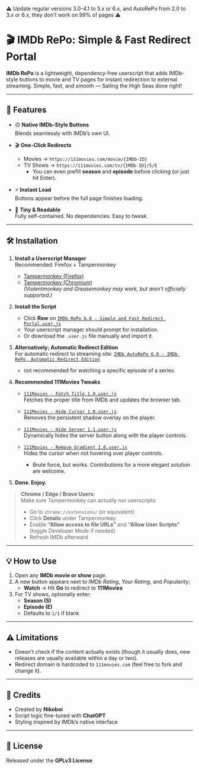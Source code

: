 ⚠️ Update regular versions 3.0-4.1 to 5.x or 6.x, and AutoRePo from 2.0 to 3.x or 6.x, they don't work on 99% of pages ⚠️
# 🎬 IMDb RePo: Simple & Fast Redirect Portal

**IMDb RePo** is a lightweight, dependency-free userscript that adds IMDb-style buttons to movie and TV pages for instant redirection to external streaming. Simple, fast, and smooth — Sailing the High Seas done right!

---

## 🚀 Features

- 🟡 **Native IMDb-Style Buttons**  
  Blends seamlessly with IMDb’s own UI.

- 🎬 **One-Click Redirects**  
  - Movies → `https://111movies.com/movie/{IMDb-ID}`  
  - TV Shows → `https://111movies.com/tv/{IMDb-ID}/S/E`  
    - You can even prefill **season** and **episode** before clicking (or just hit Enter).

- ⚡ **Instant Load**  
  Buttons appear before the full page finishes loading.

- 🧩 **Tiny & Readable**  
  Fully self-contained. No dependencies. Easy to tweak.

---

## 🛠 Installation

1. **Install a Userscript Manager**  
   Recommended: Firefox + Tampermonkey  
   - [Tampermonkey (Firefox)](https://addons.mozilla.org/en-US/firefox/addon/tampermonkey/)  
   - [Tampermonkey (Chromium)](https://chromewebstore.google.com/detail/tampermonkey/dhdgffkkebhmkfjojejmpbldmpobfkfo)  
   *(Violentmonkey and Greasemonkey may work, but aren’t officially supported.)*

2. **Install the Script**  
   - Click **Raw** on [`IMDb RePo 6.0 - Simple and Fast Redirect Portal.user.js`](https://github.com/NikoboiNFTB/IMDb-RePo/blob/main/IMDb%20RePo%206.0%20-%20Simple%20and%20Fast%20Redirect%20Portal.user.js)  
   - Your userscript manager should prompt for installation.  
   - Or download the `.user.js` file manually and import it.

3. **Alternatively; Automatic Redirect Edition**  
   For automatic redirect to streaming site: [`IMDb AutoRePo 6.0 - IMDb RePo, Automatic Redirect Edition`](https://github.com/NikoboiNFTB/IMDb-RePo/blob/main/IMDb%20AutoRePo%206.0%20-%20IMDb%20RePo%2C%20Automatic%20Redirect%20Edition.user.js)
     - not recommended for watching a specific episode of a series.

5. **Recommended 111Movies Tweaks**  

   - [`111Movies - Fetch Title 1.0.user.js`](https://github.com/NikoboiNFTB/IMDb-RePo/blob/main/111Movies%20-%20Fetch%20Title%201.0.user.js)  
     Fetches the proper title from IMDb and updates the browser tab.  

   - [`111Movies - Hide Cursor 1.0.user.js`](https://github.com/NikoboiNFTB/IMDb-RePo/blob/main/111Movies%20-%20Hide%20Cursor%201.0.user.js)  
     Removes the persistent shadow overlay on the player.  

   - [`111Movies - Hide Server 1.1.user.js`](https://github.com/NikoboiNFTB/IMDb-RePo/blob/main/111Movies%20-%20Hide%20Server%201.1.user.js)  
     Dynamically hides the server button along with the player controls.  

   - [`111Movies - Remove Gradient 1.0.user.js`](https://github.com/NikoboiNFTB/IMDb-RePo/blob/main/111Movies%20-%20Remove%20Gradient%201.0.user.js)  
     Hides the cursor when not hovering over player controls.  
     - Brute force, but works. Contributions for a more elegant solution are welcome.

6. **Done. Enjoy.**

> **Chrome / Edge / Brave Users:**  
> Make sure Tampermonkey can actually *run* userscripts:  
> - Go to `chrome://extensions/` (or equivalent)  
> - Click **Details** under Tampermonkey  
> - Enable **“Allow access to file URLs”** and **“Allow User Scripts”** (toggle Developer Mode if needed)  
> - Refresh IMDb afterward

---

## 💡 How to Use

1. Open any **IMDb movie or show** page.  
2. A new button appears next to *IMDb Rating*, *Your Rating*, and *Popularity*;  
   - **Watch** → Hit **Go** to redirect to **111Movies**  
3. For TV shows, optionally enter:  
   - **Season (S)**  
   - **Episode (E)**  
   - Defaults to `1/1` if blank  

---

## ⚠️ Limitations

- Doesn’t check if the content actually exists (though it usually does, new releases are usually available within a day or two).  
- Redirect domain is hardcoded to `111movies.com` (feel free to fork and change it).

---

## 🤝 Credits

- Created by **Nikoboi**  
- Script logic fine-tuned with **ChatGPT**  
- Styling inspired by IMDb’s native interface  

---

## 📜 License

Released under the **GPLv3 License**
